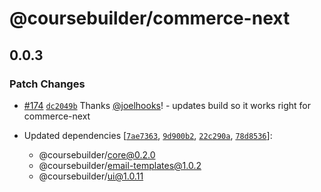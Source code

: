 # @coursebuilder/commerce-next

## 0.0.3

### Patch Changes

- [#174](https://github.com/badass-courses/course-builder/pull/174) [`dc2049b`](https://github.com/badass-courses/course-builder/commit/dc2049b03393060136b41edc702ff2073fb2dd06) Thanks [@joelhooks](https://github.com/joelhooks)! - updates build so it works right for commerce-next

- Updated dependencies [[`7ae7363`](https://github.com/badass-courses/course-builder/commit/7ae7363f3655fb123bc28b4cd2f249e9d082fec3), [`9d900b2`](https://github.com/badass-courses/course-builder/commit/9d900b217a8d8ee1fdee1a9e0ae24b58e87773cc), [`22c290a`](https://github.com/badass-courses/course-builder/commit/22c290ad7eec68e664c0027ba9389af41c71a16a), [`78d8536`](https://github.com/badass-courses/course-builder/commit/78d8536c4944ab1f98a6376ad9dcc8baac9fc2ff)]:
  - @coursebuilder/core@0.2.0
  - @coursebuilder/email-templates@1.0.2
  - @coursebuilder/ui@1.0.11
